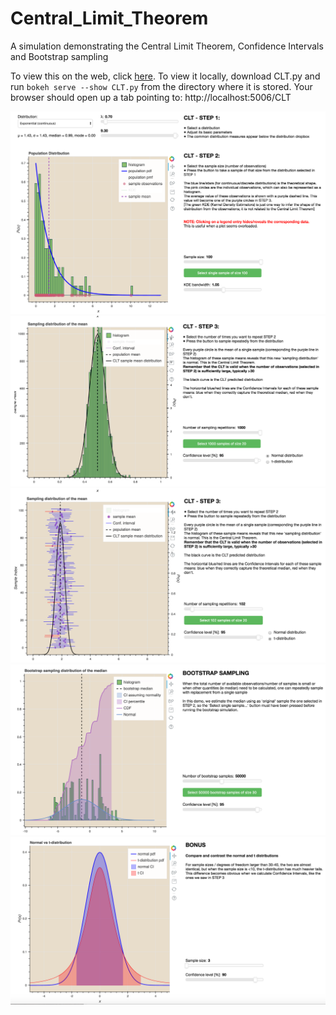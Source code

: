 # Central_Limit_Theorem
A simulation demonstrating the Central Limit Theorem, Confidence Intervals and Bootstrap sampling


To view this on the web, click [here].
To view it locally, download CLT.py and run `bokeh serve --show CLT.py` from the directory where it is stored. Your browser should open up a tab pointing to: http://localhost:5006/CLT

[![Central Limit Theorem](https://github.com/alexspili/Central_Limit_Theorem/blob/master/CLT_1.png "Central Limit Theorem")][here]
[![Central Limit Theorem](https://github.com/alexspili/Central_Limit_Theorem/blob/master/CLT_2.png "CLT histogram of sampling distribution")][here]
[![Central Limit Theorem](https://github.com/alexspili/Central_Limit_Theorem/blob/master/CLT_2b.png "CLT confidence intervals")][here]
[![Central Limit Theorem](https://github.com/alexspili/Central_Limit_Theorem/blob/master/CLT_3.png "Bootstrap sampling")][here]
[![Central Limit Theorem](https://github.com/alexspili/Central_Limit_Theorem/blob/master/CLT_4.png "Normal vs t-distribution")][here]

[here]: http://34.212.227.255:5006/CLT

